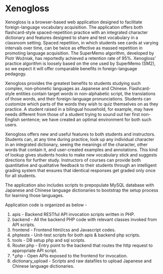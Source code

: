 Xenogloss
==========
Xenogloss is a browser-based web application designed to facilitate foreign-language vocabulary acquisition. The application offers both flashcard-style spaced-repetition practice with an integrated character dictionary and features designed to share and test vocabulary in a classroom setting. Spaced repetition, in which students see cards at varying intervals over time, can be twice as effective as massed repetition in promoting language acquisition. The SuperMemo algorithm, developed by Piotr Woźniak, has reportedly achieved a retention rate of 95%. Xenogloss’ practice algorithm is loosely based on the one used by SuperMemo (SM2), so we expect it will offer comparable benefits in foreign-language pedagogy.

Xenogloss provides the greatest benefits to students studying such complex, non-phonetic languages as Japanese and Chinese. Flashcard-style entities contain target words in non-alphabetic script, the translations of those words, and their foreign-language pronunciations. Students can customize which parts of the words they wish to quiz themselves on as they practice. A student raised in a bilingual household, for example, may have needs different from those of a student trying to sound out her first non-English sentence; we have created an optimal environment for both such users.

Xenogloss offers new and useful features to both students and instructors. Students can, at any time during practice, look up any individual character in an integrated dictionary, seeing the meanings of the character, other words that contain it, and user-created examples and annotations. This kind of lookup gives students hooks to make new vocabulary stick and suggests directions for further study. Instructors of courses can provide both quantitative and qualitative feedback to their students through an intelligent grading system that ensures that identical responses get graded only once for all students.

The application also includes scripts to prepopulate MySQL database with Japanese and Chinese language dictionaries to bootstrap the setup process for learning those languages.

Application code is organized as below -
 
1. apis		- Backend RESTful API invocation scripts written in PHP.
1. backend	- All the backend PHP code with relevant classes invoked from API scripts.
1. frontend	- Frontend html/css and Javascript codes.
1. phptests	- Unit-test scripts for both apis & backend php scripts.
1. tools	- DB setup php and sql scripts.
1. Router.php	- Entry point to the backend that routes the http request to appropriate API script.
1. *.php	- Open APIs exposed to the frontend for invocation.
1. dictionary_upload - Scripts and raw datafiles to upload Japanese and Chinese language dictionaries.

